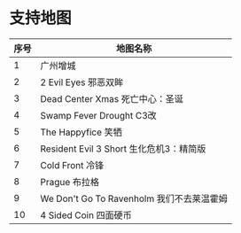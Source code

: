 # 支持地图
| 序号 | 地图名称                              |
|------|----------------------------------------|
| 1    | 广州增城                                |
| 2    | 2 Evil Eyes 邪恶双眸                    |
| 3    | Dead Center Xmas 死亡中心：圣诞          |
| 4    | Swamp Fever Drought C3改               |
| 5    | The Happyfice 笑牺                        |
| 6    | Resident Evil 3 Short 生化危机3：精简版      |
| 7    | Cold Front 冷锋                             |
| 8    | Prague 布拉格                                |
| 9    | We Don't Go To Ravenholm 我们不去莱温霍姆         |
| 10   | 4 Sided Coin 四面硬币                       |

